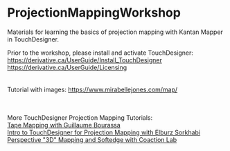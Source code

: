 # ProjectionMappingWorkshop
Materials for learning the basics of projection mapping with Kantan Mapper in TouchDesigner.

Prior to the workshop, please install and activate TouchDesigner:</br>
https://derivative.ca/UserGuide/Install_TouchDesigner </br>
https://derivative.ca/UserGuide/Licensing</br>
</br></br>
Tutorial with images: https://www.mirabellejones.com/map/

</br></br>
More TouchDesigner Projection Mapping Tutorials:</br>
<a href="https://www.youtube.com/watch?v=PZPMQ0tml8U">Tape Mapping with Guillaume Bourassa</a></br>
<a href="https://www.youtube.com/watch?v=1QyFy6aJM4U">Intro to TouchDesigner for Projection Mapping with Elburz Sorkhabi</a></br>
<a href="https://www.youtube.com/watch?v=35MzGn71-jM">Perspective "3D" Mapping and Softedge with Coaction Lab</a></br>

